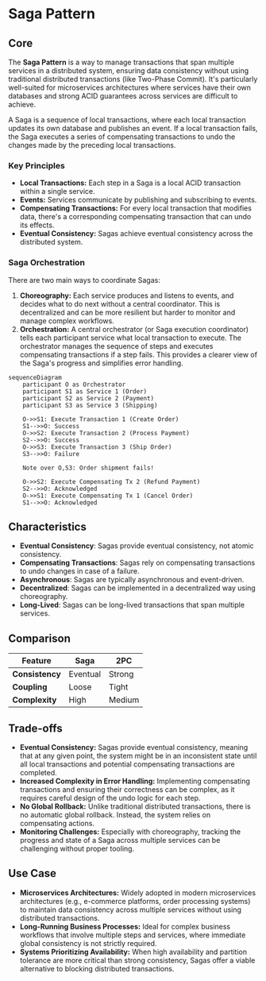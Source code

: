 # Saga Pattern

## Core

The **Saga Pattern** is a way to manage transactions that span multiple services in a distributed system, ensuring data consistency without using traditional distributed transactions (like Two-Phase Commit). It's particularly well-suited for microservices architectures where services have their own databases and strong ACID guarantees across services are difficult to achieve.

A Saga is a sequence of local transactions, where each local transaction updates its own database and publishes an event. If a local transaction fails, the Saga executes a series of compensating transactions to undo the changes made by the preceding local transactions.

### Key Principles

-   **Local Transactions:** Each step in a Saga is a local ACID transaction within a single service.
-   **Events:** Services communicate by publishing and subscribing to events.
-   **Compensating Transactions:** For every local transaction that modifies data, there's a corresponding compensating transaction that can undo its effects.
-   **Eventual Consistency:** Sagas achieve eventual consistency across the distributed system.

### Saga Orchestration

There are two main ways to coordinate Sagas:

1.  **Choreography:** Each service produces and listens to events, and decides what to do next without a central coordinator. This is decentralized and can be more resilient but harder to monitor and manage complex workflows.
2.  **Orchestration:** A central orchestrator (or Saga execution coordinator) tells each participant service what local transaction to execute. The orchestrator manages the sequence of steps and executes compensating transactions if a step fails. This provides a clearer view of the Saga's progress and simplifies error handling.

```mermaid
sequenceDiagram
    participant O as Orchestrator
    participant S1 as Service 1 (Order)
    participant S2 as Service 2 (Payment)
    participant S3 as Service 3 (Shipping)

    O->>S1: Execute Transaction 1 (Create Order)
    S1-->>O: Success
    O->>S2: Execute Transaction 2 (Process Payment)
    S2-->>O: Success
    O->>S3: Execute Transaction 3 (Ship Order)
    S3-->>O: Failure

    Note over O,S3: Order shipment fails!

    O->>S2: Execute Compensating Tx 2 (Refund Payment)
    S2-->>O: Acknowledged
    O->>S1: Execute Compensating Tx 1 (Cancel Order)
    S1-->>O: Acknowledged
```

## Characteristics

- **Eventual Consistency**: Sagas provide eventual consistency, not atomic consistency.
- **Compensating Transactions**: Sagas rely on compensating transactions to undo changes in case of a failure.
- **Asynchronous**: Sagas are typically asynchronous and event-driven.
- **Decentralized**: Sagas can be implemented in a decentralized way using choreography.
- **Long-Lived**: Sagas can be long-lived transactions that span multiple services.

## Comparison

| Feature | Saga | 2PC |
|---|---|---|
| **Consistency** | Eventual | Strong |
| **Coupling** | Loose | Tight |
| **Complexity** | High | Medium |

## Trade-offs

-   **Eventual Consistency:** Sagas provide eventual consistency, meaning that at any given point, the system might be in an inconsistent state until all local transactions and potential compensating transactions are completed.
-   **Increased Complexity in Error Handling:** Implementing compensating transactions and ensuring their correctness can be complex, as it requires careful design of the undo logic for each step.
-   **No Global Rollback:** Unlike traditional distributed transactions, there is no automatic global rollback. Instead, the system relies on compensating actions.
-   **Monitoring Challenges:** Especially with choreography, tracking the progress and state of a Saga across multiple services can be challenging without proper tooling.

## Use Case

-   **Microservices Architectures:** Widely adopted in modern microservices architectures (e.g., e-commerce platforms, order processing systems) to maintain data consistency across multiple services without using distributed transactions.
-   **Long-Running Business Processes:** Ideal for complex business workflows that involve multiple steps and services, where immediate global consistency is not strictly required.
-   **Systems Prioritizing Availability:** When high availability and partition tolerance are more critical than strong consistency, Sagas offer a viable alternative to blocking distributed transactions.

